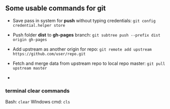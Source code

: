 
## Some usable commands for git

- Save pass in system for **push** without typing credentials: `git config credential.helper store` 

- Push folder **dist** to **gh-pages** branch: `git subtree push --prefix dist origin gh-pages`

- Add upstream as another origin for repo:  `git remote add upstream https://github.com/user/repo.git`

- Fetch and merge data from upstream repo to local repo master: `git pull upstream master`
- 



###  terminal clear commands

Bash: `clear`
WIndows cmd: `cls`


